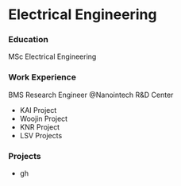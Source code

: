 # Electrical Engineering

### Education
MSc Electrical Engineering

### Work Experience
BMS Research Engineer @Nanointech R&D Center
 - KAI Project
 - Woojin Project
 - KNR Project
 - LSV Projects

### Projects 
- gh


